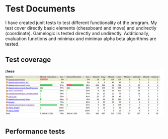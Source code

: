 # Test Documents

I have created junit tests to test different functionality of the program. My test cover directly basic elements (chessboard and move) and undirectly (coordinate). Gamelogic is tested directly and undirectly. Additionally, evaluation functions and minimax and minimax alpha beta algorithms are tested. 

## Test coverage

![Test coverage](https://github.com/jkukko/tiralabra_chessai/blob/main/course_documentation/images/final_test_coverage.png)

## Performance tests
